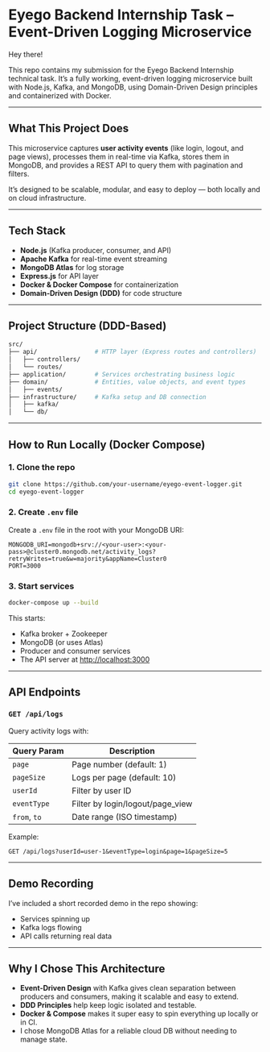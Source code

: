 # Eyego Backend Internship Task – Event-Driven Logging Microservice

Hey there!

This repo contains my submission for the Eyego Backend Internship technical task. It’s a fully working, event-driven logging microservice built with Node.js, Kafka, and MongoDB, using Domain-Driven Design principles and containerized with Docker.

---

## What This Project Does

This microservice captures **user activity events** (like login, logout, and page views), processes them in real-time via Kafka, stores them in MongoDB, and provides a REST API to query them with pagination and filters.

It’s designed to be scalable, modular, and easy to deploy — both locally and on cloud infrastructure.

---

## Tech Stack

- **Node.js** (Kafka producer, consumer, and API)
- **Apache Kafka** for real-time event streaming
- **MongoDB Atlas** for log storage
- **Express.js** for API layer
- **Docker & Docker Compose** for containerization
- **Domain-Driven Design (DDD)** for code structure

---

## Project Structure (DDD-Based)

```bash
src/
├── api/                # HTTP layer (Express routes and controllers)
│   ├── controllers/
│   └── routes/
├── application/        # Services orchestrating business logic
├── domain/             # Entities, value objects, and event types
│   ├── events/
├── infrastructure/     # Kafka setup and DB connection
│   ├── kafka/
│   └── db/
```

---

## How to Run Locally (Docker Compose)

### 1. Clone the repo

```bash
git clone https://github.com/your-username/eyego-event-logger.git
cd eyego-event-logger
```

### 2. Create `.env` file

Create a `.env` file in the root with your MongoDB URI:

```env
MONGODB_URI=mongodb+srv://<your-user>:<your-pass>@cluster0.mongodb.net/activity_logs?retryWrites=true&w=majority&appName=Cluster0
PORT=3000
```

### 3. Start services

```bash
docker-compose up --build
```

This starts:

- Kafka broker + Zookeeper
- MongoDB (or uses Atlas)
- Producer and consumer services
- The API server at [http://localhost:3000](http://localhost:3000)

---

## API Endpoints

### `GET /api/logs`

Query activity logs with:

| Query Param  | Description                      |
| ------------ | -------------------------------- |
| `page`       | Page number (default: 1)         |
| `pageSize`   | Logs per page (default: 10)      |
| `userId`     | Filter by user ID                |
| `eventType`  | Filter by login/logout/page_view |
| `from`, `to` | Date range (ISO timestamp)       |

Example:

```
GET /api/logs?userId=user-1&eventType=login&page=1&pageSize=5
```

---

## Demo Recording

I’ve included a short recorded demo in the repo showing:

- Services spinning up
- Kafka logs flowing
- API calls returning real data

---

## Why I Chose This Architecture

- **Event-Driven Design** with Kafka gives clean separation between producers and consumers, making it scalable and easy to extend.
- **DDD Principles** help keep logic isolated and testable.
- **Docker & Compose** makes it super easy to spin everything up locally or in CI.
- I chose MongoDB Atlas for a reliable cloud DB without needing to manage state.
